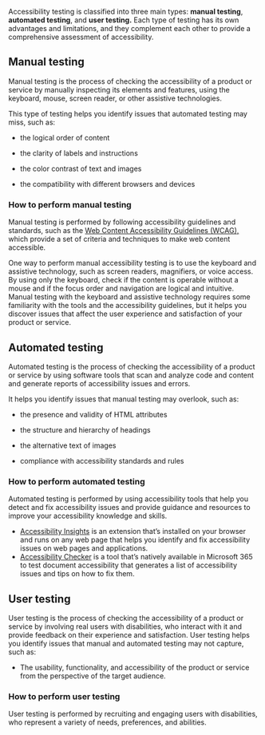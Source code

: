Accessibility testing is classified into three main types: **manual testing**, **automated testing**, and **user testing.** Each type of testing has its own advantages and limitations, and they complement each other to provide a comprehensive assessment of accessibility.

## Manual testing 

Manual testing is the process of checking the accessibility of a product or service by manually inspecting its elements and features, using the keyboard, mouse, screen reader, or other assistive technologies. 

This type of testing helps you identify issues that automated testing may miss, such as: 

- the logical order of content

- the clarity of labels and instructions

- the color contrast of text and images

- the compatibility with different browsers and devices


### How to perform manual testing

Manual testing is performed by following accessibility guidelines and standards, such as the [Web Content Accessibility Guidelines (WCAG),](https://www.w3.org/TR/WCAG21/) which provide a set of criteria and techniques to make web content accessible. 

One way to perform manual accessibility testing is to use the keyboard and assistive technology, such as screen readers, magnifiers, or voice access. By using only the keyboard, check if the content is operable without a mouse and if the focus order and navigation are logical and intuitive. Manual testing with the keyboard and assistive technology requires some familiarity with the tools and the accessibility guidelines, but it helps you discover issues that affect the user experience and satisfaction of your product or service.

## Automated testing

Automated testing is the process of checking the accessibility of a product or service by using software tools that scan and analyze code and content and generate reports of accessibility issues and errors. 

It helps you identify issues that manual testing may overlook, such as: 

- the presence and validity of HTML attributes

- the structure and hierarchy of headings

- the alternative text of images

- compliance with accessibility standards and rules


### How to perform automated testing

Automated testing is performed by using accessibility tools that help you detect and fix accessibility issues and provide guidance and resources to improve your accessibility knowledge and skills.

- [Accessibility Insights](https://accessibilityinsights.io/) is an extension that’s installed on your browser and runs on any web page that helps you identify and fix accessibility issues on web pages and applications.
- [Accessibility Checker](https://support.microsoft.com/en-us/office/make-your-content-accessible-to-everyone-with-the-accessibility-checker-38059c2d-45ef-4830-9797-618f0e96f3ab) is a tool that’s natively available in Microsoft 365 to test document accessibility that generates a list of accessibility issues and tips on how to fix them.

## User testing

User testing is the process of checking the accessibility of a product or service by involving real users with disabilities, who interact with it and provide feedback on their experience and satisfaction. User testing helps you identify issues that manual and automated testing may not capture, such as: 

- The usability, functionality, and accessibility of the product or service from the perspective of the target audience.


### How to perform user testing

User testing is performed by recruiting and engaging users with disabilities, who represent a variety of needs, preferences, and abilities. 